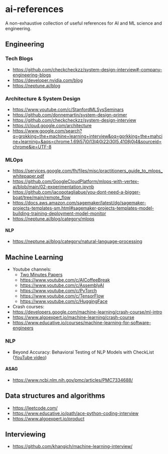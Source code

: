 # ai-references
A non-exhaustive collection of useful references for AI and ML science and engineering.


## Engineering 
### Tech Blogs
* https://github.com/checkcheckzz/system-design-interview#-company-engineering-blogs
* https://developer.nvidia.com/blog
* https://neptune.ai/blog

### Architecture & System Design
* https://www.youtube.com/c/StanfordMLSysSeminars
* https://github.com/donnemartin/system-design-primer
* https://github.com/checkcheckzz/system-design-interview
* https://cloud.google.com/architecture
* https://www.google.com/search?q=grokking+the+machine+learning+interview&oq=gorkking+the+mahcine+learning+&aqs=chrome.1.69i57j0i13l4j0i22i30l5.4108j0j4&sourceid=chrome&ie=UTF-8

### MLOps
* https://services.google.com/fh/files/misc/practitioners_guide_to_mlops_whitepaper.pdf
* https://github.com/GoogleCloudPlatform/mlops-with-vertex-ai/blob/main/02-experimentation.ipynb
* https://github.com/jacopotagliabue/you-dont-need-a-bigger-boat/tree/main/remote_flow
* https://docs.aws.amazon.com/sagemaker/latest/dg/sagemaker-projects-templates-sm.html#sagemaker-projects-templates-model-building-training-deployment-model-monitor
* https://neptune.ai/blog/category/mlops
#### NLP
* https://neptune.ai/blog/category/natural-language-processing

## Machine Learning
* Youtube channels:
  * [Two Minutes Papers](https://www.youtube.com/c/K%C3%A1rolyZsolnai)
  * https://www.youtube.com/c/AICoffeeBreak
  * https://www.youtube.com/c/AssemblyAI
  * https://www.youtube.com/c/PyTorch
  * https://www.youtube.com/c/TensorFlow
  * https://www.youtube.com/c/HuggingFace
 * Crash courses:
  * https://developers.google.com/machine-learning/crash-course/ml-intro
  * https://www.algoexpert.io/machine-learning/crash-course
  * https://www.educative.io/courses/machine-learning-for-software-engineers
### NLP
* Beyond Accuracy: Behavioral Testing of NLP Models with CheckList ([YouTube video](https://www.youtube.com/watch?v=VqiTtdY58Ts))
#### ASAG
* https://www.ncbi.nlm.nih.gov/pmc/articles/PMC7334688/

## Data structures and algorithms
* https://leetcode.com/
* https://www.educative.io/path/ace-python-coding-interview
* https://www.algoexpert.io/product

## Interviewing
* https://github.com/khangich/machine-learning-interview/
